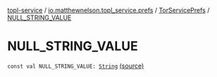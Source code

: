 [topl-service](../../index.md) / [io.matthewnelson.topl_service.prefs](../index.md) / [TorServicePrefs](index.md) / [NULL_STRING_VALUE](./-n-u-l-l_-s-t-r-i-n-g_-v-a-l-u-e.md)

# NULL_STRING_VALUE

`const val NULL_STRING_VALUE: `[`String`](https://kotlinlang.org/api/latest/jvm/stdlib/kotlin/-string/index.html) [(source)](https://github.com/05nelsonm/TorOnionProxyLibrary-Android/blob/master/topl-service/src/main/java/io/matthewnelson/topl_service/prefs/TorServicePrefs.kt#L87)